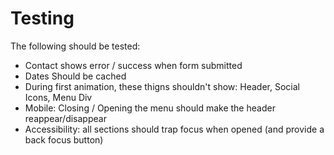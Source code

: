 # Testing

The following should be tested:

-   Contact shows error / success when form submitted
-   Dates Should be cached
-   During first animation, these thigns shouldn't show: Header, Social Icons, Menu Div
-   Mobile: Closing / Opening the menu should make the header reappear/disappear
-   Accessibility: all sections should trap focus when opened (and provide a back focus button)
